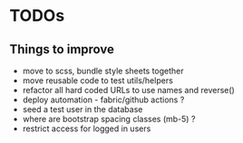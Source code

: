 # TODOs

## Things to improve

- move to scss, bundle style sheets together
- move reusable code to test utils/helpers
- refactor all hard coded URLs to use names and reverse()
- deploy automation - fabric/github actions ?
- seed a test user in the database
- where are bootstrap spacing classes (mb-5) ?
- restrict access for logged in users